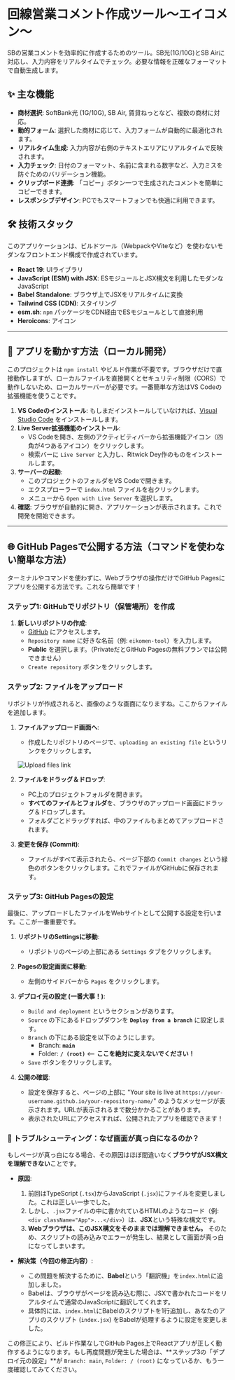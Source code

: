 # 回線営業コメント作成ツール～エイコメン～

SBの営業コメントを効率的に作成するためのツール。SB光(1G/10G)とSB Airに対応し、入力内容をリアルタイムでチェック。必要な情報を正確なフォーマットで自動生成します。

## ✨ 主な機能

*   **商材選択**: SoftBank光 (1G/10G), SB Air, 賃貸ねっとなど、複数の商材に対応。
*   **動的フォーム**: 選択した商材に応じて、入力フォームが自動的に最適化されます。
*   **リアルタイム生成**: 入力内容が右側のテキストエリアにリアルタイムで反映されます。
*   **入力チェック**: 日付のフォーマット、名前に含まれる数字など、入力ミスを防ぐためのバリデーション機能。
*   **クリップボード連携**: 「コピー」ボタン一つで生成されたコメントを簡単にコピーできます。
*   **レスポンシブデザイン**: PCでもスマートフォンでも快適に利用できます。

## 🛠️ 技術スタック

このアプリケーションは、ビルドツール（WebpackやViteなど）を使わないモダンなフロントエンド構成で作成されています。

*   **React 19**: UIライブラリ
*   **JavaScript (ESM) with JSX**: ESモジュールとJSX構文を利用したモダンなJavaScript
*   **Babel Standalone**: ブラウザ上でJSXをリアルタイムに変換
*   **Tailwind CSS (CDN)**: スタイリング
*   **esm.sh**: `npm` パッケージをCDN経由でESモジュールとして直接利用
*   **Heroicons**: アイコン

---

## 🚀 アプリを動かす方法（ローカル開発）

このプロジェクトは `npm install` やビルド作業が不要です。ブラウザだけで直接動作しますが、ローカルファイルを直接開くとセキュリティ制限（CORS）で動作しないため、ローカルサーバーが必要です。一番簡単な方法はVS Codeの拡張機能を使うことです。

1.  **VS Codeのインストール**: もしまだインストールしていなければ、[Visual Studio Code](https://code.visualstudio.com/) をインストールします。
2.  **Live Server拡張機能のインストール**:
    *   VS Codeを開き、左側のアクティビティバーから拡張機能アイコン（四角が4つあるアイコン）をクリックします。
    *   検索バーに `Live Server` と入力し、Ritwick Dey作のものをインストールします。
3.  **サーバーの起動**:
    *   このプロジェクトのフォルダをVS Codeで開きます。
    *   エクスプローラーで `index.html` ファイルを右クリックします。
    *   メニューから `Open with Live Server` を選択します。
4.  **確認**: ブラウザが自動的に開き、アプリケーションが表示されます。これで開発を開始できます。

---

## 🌐 GitHub Pagesで公開する方法（コマンドを使わない簡単な方法）

ターミナルやコマンドを使わずに、Webブラウザの操作だけでGitHub Pagesにアプリを公開する方法です。これなら簡単です！

### ステップ1: GitHubでリポジトリ（保管場所）を作成

1.  **新しいリポジトリの作成**:
    *   [GitHub](https://github.com/new) にアクセスします。
    *   `Repository name` に好きな名前（例: `eikomen-tool`）を入力します。
    *   **Public** を選択します。（PrivateだとGitHub Pagesの無料プランでは公開できません）
    *   `Create repository` ボタンをクリックします。

### ステップ2: ファイルをアップロード

リポジトリが作成されると、画像のような画面になりますね。ここからファイルを追加します。

1.  **ファイルアップロード画面へ**:
    *   作成したリポジトリのページで、`uploading an existing file` というリンクをクリックします。

    ![Upload files link](https://docs.github.com/assets/cb-13045/images/help/repository/upload-files-drag-and-drop.png)

2.  **ファイルをドラッグ＆ドロップ**:
    *   PC上のプロジェクトフォルダを開きます。
    *   **すべてのファイルとフォルダ**を、ブラウザのアップロード画面にドラッグ＆ドロップします。
    *   フォルダごとドラッグすれば、中のファイルもまとめてアップロードされます。

3.  **変更を保存 (Commit)**:
    *   ファイルがすべて表示されたら、ページ下部の `Commit changes` という緑色のボタンをクリックします。これでファイルがGitHubに保存されます。

### ステップ3: GitHub Pagesの設定

最後に、アップロードしたファイルをWebサイトとして公開する設定を行います。ここが一番重要です。

1.  **リポジトリのSettingsに移動**:
    *   リポジトリのページの上部にある `Settings` タブをクリックします。

2.  **Pagesの設定画面に移動**:
    *   左側のサイドバーから `Pages` をクリックします。

3.  **デプロイ元の設定 (一番大事！)**:
    *   `Build and deployment` というセクションがあります。
    *   `Source` の下にあるドロップダウンを **`Deploy from a branch`** に設定します。
    *   `Branch` の下にある設定を以下のようにします。
        *   Branch: **`main`**
        *   Folder: **`/ (root)`**  <-- **ここを絶対に変えないでください！**
    *   `Save` ボタンをクリックします。

4.  **公開の確認**:
    *   設定を保存すると、ページの上部に "Your site is live at `https://your-username.github.io/your-repository-name/`" のようなメッセージが表示されます。URLが表示されるまで数分かかることがあります。
    *   表示されたURLにアクセスすれば、公開されたアプリを確認できます！

### 🚨 トラブルシューティング：なぜ画面が真っ白になるのか？

もしページが真っ白になる場合、その原因はほぼ間違いなく**ブラウザがJSX構文を理解できない**ことです。

*   **原因**:
    1.  前回はTypeScript (`.tsx`)からJavaScript (`.jsx`)にファイルを変更しました。これは正しい一歩でした。
    2.  しかし、`.jsx`ファイルの中に書かれているHTMLのようなコード（例: `<div className="App">...</div>`）は、**JSX**という特殊な構文です。
    3.  **Webブラウザは、このJSX構文をそのままでは理解できません。** そのため、スクリプトの読み込みでエラーが発生し、結果として画面が真っ白になってしまいます。

*   **解決策（今回の修正内容）**:
    *   この問題を解決するために、**Babel**という「翻訳機」を`index.html`に追加しました。
    *   Babelは、ブラウザがページを読み込む際に、JSXで書かれたコードをリアルタイムで通常のJavaScriptに翻訳してくれます。
    *   具体的には、`index.html`にBabelのスクリプトを1行追加し、あなたのアプリのスクリプト (`index.jsx`) をBabelが処理するように設定を変更しました。

この修正により、ビルド作業なしでGitHub Pages上でReactアプリが正しく動作するようになります。もし再度問題が発生した場合は、**ステップ3の「デプロイ元の設定」**が `Branch: main`, `Folder: / (root)` になっているか、もう一度確認してみてください。